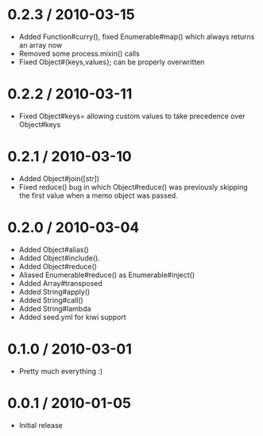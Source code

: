 
0.2.3 / 2010-03-15
==================

  * Added Function#curry(), fixed Enumerable#map() which always returns an array now
  * Removed some process.mixin() calls
  * Fixed Object#{keys,values}; can be properly overwritten

0.2.2 / 2010-03-11
==================

  * Fixed Object#keys= allowing custom values to take precedence over Object#keys

0.2.1 / 2010-03-10
==================

  * Added Object#join([str])
  * Fixed reduce() bug in which Object#reduce() was previously skipping
    the first value when a memo object was passed.

0.2.0 / 2010-03-04
==================

  * Added Object#alias()
  * Added Object#include().
  * Added Object#reduce()
  * Aliased Enumerable#reduce() as Enumerable#inject()
  * Added Array#transposed
  * Added String#apply()
  * Added String#call()
  * Added String#lambda
  * Added seed.yml for kiwi support

0.1.0 / 2010-03-01
==================

  * Pretty much everything :)

0.0.1 / 2010-01-05
==================

  * Initial release

